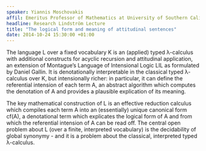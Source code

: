 ```yaml
---
speaker: Yiannis Moschovakis
affil: Emeritus Professor of Mathematics at University of Southern California, Los Angeles
headline: Research Lindström Lecture
title: "The logical form and meaning of attitudinal sentences"
date: 2014-10-24 15:30:00 +01:00
---
```

The language L over a fixed vocabulary K is an (applied) typed  λ-calculus with additional constructs for acyclic recursion and  attitudinal application, an extension of Montague’s Language of  Intensional Logic LIL as formulated by Daniel Gallin. It is  denotationally interpretable in the classical typed λ-calculus over K,  but intensionally richer: in particular, it can define the referential  intension of each term A, an abstract algorithm which computes the  denotation of A and provides a plausible explication of its meaning. 

The key mathematical construction of L is an effective reduction calculus  which compiles each term A into an (essentially) unique canonical form  cf(A), a denotational term which explicates the logical form of A and  from which the referential intension of A can be read off. The central  open problem about L (over a finite, interpreted vocabulary) is the  decidability of global synonymy - and it is a problem about the  classical, interpreted typed λ-calculus.
